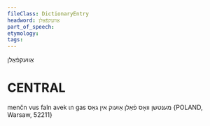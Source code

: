 ```yaml
---
fileClass: DictionaryEntry
headword: אַוועקפֿאַלן
part_of_speech: 
etymology: 
tags: 
---
```

אַוועקפֿאַלן

CENTRAL
========

menčn vus faln avek ɩn gas מענטשן וואָס פֿאַלן אַועוק אין גאַס {POLAND, Warsaw, 52211}
